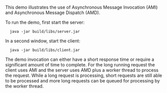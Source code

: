 This demo illustrates the use of Asynchronous Message Invocation (AMI)
and Asynchronous Message Dispatch (AMD).

To run the demo, first start the server:

      java -jar build/libs/server.jar

In a second window, start the client:

      java -jar build/libs/client.jar

The demo invocation can either have a short response time or require a
significant amount of time to complete. For the long running request
the client uses AMI and the server uses AMD plus a worker thread to
process the request. While a long request is processing, short
requests are still able to be processed and more long requests can be
queued for processing by the worker thread.
